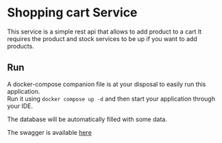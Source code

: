 # Shopping cart Service

This service is a simple rest api that allows to add product to a cart
It requires the product and stock services to be up if you want to add products. 

## Run

A docker-compose companion file is at your disposal to easily run this application.  
Run it using `docker compose up -d` and then start your application through your IDE.

The database will be automatically filled with some data.

The swagger is available [here](http://localhost:8082/swagger-ui/index.html)


